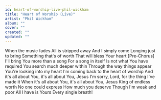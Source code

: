 ```yaml
---
id: heart-of-worship-live-phil-wickham
title: "Heart of Worship (Live)"
artist: "Phil Wickham"
album: ""
cover: ""
created: ""
updated: ""
---
```


When the music fades
All is stripped away
And I simply come
Longing just to bring
Something that's of worth
That will bless Your heart
[Pre-Chorus]
I'll bring You more than a song
For a song in itself
Is not what You have required
You search much deeper within
Through the way things appear
You're looking into my heart
I'm coming back to the heart of worship
And it's all about You, it's all about You, Jesus
I'm sorry, Lord, for the thing I've made it
When it's all about You, it's all about You, Jesus
King of endless worth
No one could express
How much you deserve
Though I'm weak and poor
All I have is Yours
Every single breath!
